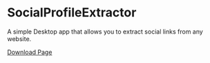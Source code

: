 # SocialProfileExtractor
A simple Desktop app that allows you to extract social links from any website.

[Download Page](https://github.com/LorenzoZanotto/SocialProfileExtractor/releases)


